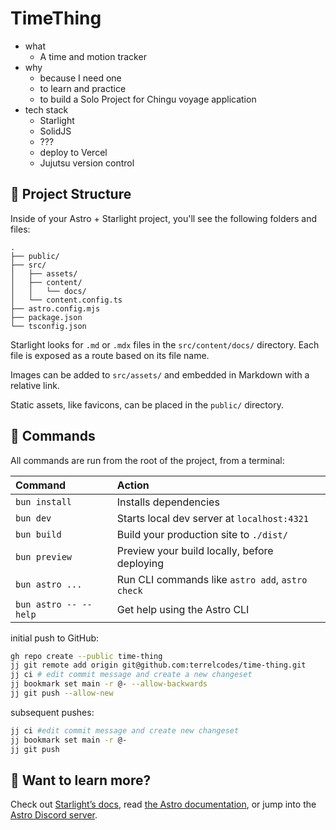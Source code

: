 # TimeThing

* what
  * A time and motion tracker
* why
  * because I need one
  * to learn and practice
  * to build a Solo Project for Chingu voyage application
* tech stack
  * Starlight
  * SolidJS
  * ???
  * deploy to Vercel
  * Jujutsu version control

## 🚀 Project Structure

Inside of your Astro + Starlight project, you'll see the following folders and files:

```
.
├── public/
├── src/
│   ├── assets/
│   ├── content/
│   │   └── docs/
│   └── content.config.ts
├── astro.config.mjs
├── package.json
└── tsconfig.json
```

Starlight looks for `.md` or `.mdx` files in the `src/content/docs/` directory. Each file is exposed as a route based on its file name.

Images can be added to `src/assets/` and embedded in Markdown with a relative link.

Static assets, like favicons, can be placed in the `public/` directory.

## 🧞 Commands

All commands are run from the root of the project, from a terminal:

| Command                   | Action                                           |
| :------------------------ | :----------------------------------------------- |
| `bun install`             | Installs dependencies                            |
| `bun dev`             | Starts local dev server at `localhost:4321`      |
| `bun build`           | Build your production site to `./dist/`          |
| `bun preview`         | Preview your build locally, before deploying     |
| `bun astro ...`       | Run CLI commands like `astro add`, `astro check` |
| `bun astro -- --help` | Get help using the Astro CLI                     |


initial push to GitHub:
```bash
gh repo create --public time-thing
jj git remote add origin git@github.com:terrelcodes/time-thing.git
jj ci # edit commit message and create a new changeset
jj bookmark set main -r @- --allow-backwards
jj git push --allow-new
```

subsequent pushes:
```bash
jj ci #edit commit message and create new changeset
jj bookmark set main -r @- 
jj git push
```



## 👀 Want to learn more?

Check out [Starlight’s docs](https://starlight.astro.build/), read [the Astro documentation](https://docs.astro.build), or jump into the [Astro Discord server](https://astro.build/chat).
